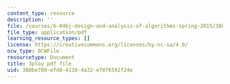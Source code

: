 ```yaml
---
content_type: resource
description: ''
file: /courses/6-046j-design-and-analysis-of-algorithms-spring-2015/388be709efd841104a32e7076592f24e_G7mqtB6npfE.pdf
file_type: application/pdf
learning_resource_types: []
license: https://creativecommons.org/licenses/by-nc-sa/4.0/
ocw_type: OCWFile
resourcetype: Document
title: 3play pdf file
uid: 388be709-efd8-4110-4a32-e7076592f24e
---
```

